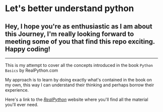 # Let's better understand python
## Hey, I hope you're as enthusiastic as I am about this Journey, I'm really looking forward to meeting some of you that find this repo exciting. Happy coding!  
---

This is my attempt to cover all the concepts introduced in the book `Python Basics` by RealPython.com

My approach is to learn by doing exactly what's contained in the book on my own, this way I can understand their thinking and perhaps borrow their experience.


Here's a link to the [*RealPython*]( https://realpython.com/) website where you'll find all the material you'll ever need.
